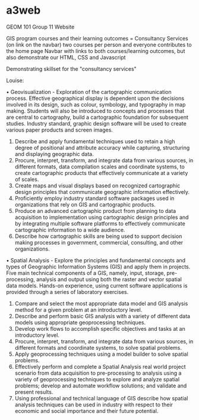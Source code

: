 # a3web
GEOM 101 Group 11 Website

GIS program courses and their learning outcomes = Consultancy Services (on link on the navbar)
two courses per person and everyone contributes to the home page
Navbar with links to both courses/learning outcomes, but also demonstrate our HTML, CSS and Javascript

Demonstrating skillset for the "consultancy services"

Louise: 

•	Geovisualization - Exploration of the cartographic communication process. Effective geographical display is dependent upon the decisions involved in its design, such as colour, symbology, and typography in map making. Students will also be introduced to concepts and processes that are central to cartography, build a cartographic foundation for subsequent studies. Industry standard, graphic design software will be used to create various paper products and screen images.
1.	Describe and apply fundamental techniques used to retain a high degree of positional and attribute accuracy while capturing, structuring and displaying geographic data.
2.	Procure, interpret, transform, and integrate data from various sources, in different formats, data compilation scales and coordinate systems, to create cartographic products that effectively communicate at a variety of scales.
3.	Create maps and visual displays based on recognized cartographic design principles that communicate geographic information effectively.
4.	Proficiently employ industry standard software packages used in organizations that rely on GIS and cartographic products.
5.	Produce an advanced cartographic product from planning to data acquisition to implementation using cartographic design principles and by integrating multiple software platforms to effectively communicate cartographic information to a wide audience.
6.	Describe how cartographic skills are being used to support decision making processes in government, commercial, consulting, and other organizations.

•	Spatial Analysis - Explore the principles and fundamental concepts and types of Geographic Information Systems (GIS) and apply them in projects. Five main technical components of a GIS, namely, input, storage, pre-processing, analysis and output using both the raster and vector spatial data models. Hands-on experience, using current software applications is provided through a series of laboratory exercises.
1.	Compare and select the most appropriate data model and GIS analysis method for a given problem at an introductory level.
2.	Describe and perform basic GIS analysis with a variety of different data models using appropriate geoprocessing techniques.
3.	Develop work flows to accomplish specific objectives and tasks at an introductory level.
4.	Procure, interpret, transform, and integrate data from various sources, in different formats and coordinate systems, to solve spatial problems.
5.	Apply geoprocessing techniques using a model builder to solve spatial problems.
6.	Effectively perform and complete a Spatial Analysis real world project scenario from data acquisition to pre-processing to analysis using a variety of geoprocessing techniques to explore and analyze spatial problems; develop and automate workflow solutions; and validate and present results.
7.	Using professional and technical language of GIS describe how spatial analysis techniques can be used in industry with respect to their economic and social importance and their future potential.
